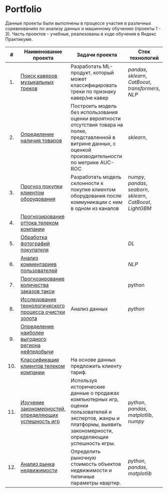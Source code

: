 # Portfolio

Данные проекты были выполнены в процессе участия в различных соревнованиях по анализу данных и машинному обучению (проекты 1 - 3). 
Часть проектов - учебные, реализованы в ходе обучения в Яндекс Практикуме.

|**#**| **Наименование проекта** | **Задачи проекта** | **Стек технологий** |
|:---:|--------------------------|--------------|---------------------|
| 1.| [Поиск каверов музыкальных треков](https://github.com/OlgaVish/Portfolio/tree/main/Search_for_cover_tracks) | Разработать ML-продукт, который может классифицировать треки по признаку кавер/не кавер | _pandas_, _sklearn_, _CatBoost_, _transformers_, _NLP_ |
| 2.| [Определение наличия товаров]() | Построить модель без использования оценки вероятности отсутствия товара на полке, представленной в витрине данных, с оценкой производительности по метрике AUC-ROC | _sklearn_, |
| 3.| [Прогноз покупки клиентом оборудования]() | Разработать модель склонности к покупке клиентом оборудования после коммуникации с ним в одном из каналов | _numpy_, _pandas_, _seaborn_, _sklearn_, _CatBoost_, _LightGBM_ |
| 4.| [Прогнозирование оттока телеком компании]() |  |  |
| 5.| [Обработка фотографий покупателя]() |  | _DL_ |
| 6.| [Анализ комментариев пользователей]() |  | _NLP_ |
| 7.| [Прогнозирование количества заказов такси]() |  | python |
| 8.| [Исследование технологического процесса очистки золота]() | Анализ данных| _python_ |
| 9.| [Определение наиболее выгодного региона нефтедобычи]() |  |  |
| 10.| [Классификация клиентов телеком компании]() | На основе данных предложить клиенту тариф. |  |
| 11.| [Изучение закономерностей, определяющих успешность игр]() | Используя исторические данные о продажах компьютерных игр, оценки пользователей и экспертов, жанры и платформы, выявить закономерности, определяющие успешность игры. | _python_, _pandas_, _matplotlib_, _numpy_ |
| 12.| [Анализ рынка недвижимости](https://github.com/OlgaVish/Portfolio/tree/main/Research_of_apartment_sales_data) | Определить рыночную стоимость объектов недвижимости и типичные параметры квартир. | _python_, _pandas_, _matplotlib_|


